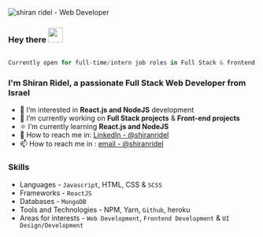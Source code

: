 <img src="https://raw.githubusercontent.com/halfrost/halfrost/master/icons/header_.png" alt="shiran ridel - Web Developer">

### Hey there <img src="https://raw.githubusercontent.com/aemmadi/aemmadi/master/wave.gif" width="30px">

```javascript

Currently open for full-time/intern job roles in Full Stack & frontend development
```

<h3>I'm Shiran Ridel, a passionate Full Stack Web Developer from Israel</h3>

- 👀 I’m interested in **React.js and NodeJS** development
- 🔭 I’m currently working on **Full Stack projects** & **Front-end projects**
- ⚛ I’m currently learning **React.js and NodeJS**
- 💼 How to reach me in: [LinkedIn - @shiranridel](https://www.linkedin.com/in/shiran-ridel-48b457169/)
- 📫 How to reach me in : [email - @shiranridel](mailto:shiranridel90@gmail.com)


### Skills

- Languages - `Javascript`, HTML, CSS & `SCSS`
- Frameworks - `ReactJS`  
- Databases - `MongoDB`
- Tools and Technologies - NPM, Yarn, `Github`, heroku
- Areas for interests - `Web Development`, `Frontend Development` & `UI Design/Development` 


